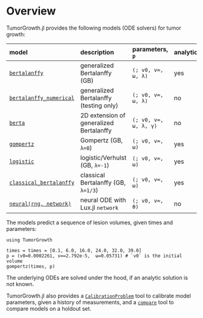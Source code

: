 # Overview

TumorGrowth.jl provides the following models (ODE solvers) for tumor growth:

| model                           | description                             | parameters, `p`       | analytic? | ODE                                   |
|:--------------------------------|:----------------------------------------|:----------------------|:----------|:--------------------------------------|
| [`bertalanffy`](@ref)           | generalized Bertalanffy (GB)            | `(; v0, v∞, ω, λ)`    | yes       | [`TumorGrowth.bertalanffy_ode`](@ref) |
| [`bertalanffy_numerical`](@ref) | generalized Bertalanffy (testing only)  | `(; v0, v∞, ω, λ)`    | no        | [`TumorGrowth.bertalanffy_ode`](@ref) |
| [`berta`](@ref)                 | 2D extension of generalized Bertalanffy | `(; v0, v∞, ω, λ, γ)` | no        | [`TumorGrowth.berta_ode!`](@ref)      |
| [`gompertz`](@ref)              | Gompertz (GB, `λ=0`)                    | `(; v0, v∞, ω)`       | yes       | [`TumorGrowth.bertalanffy_ode`](@ref) |
| [`logistic`](@ref)              | logistic/Verhulst (GB, `λ=-1`)          | `(; v0, v∞, ω)`       | yes       | [`TumorGrowth.bertalanffy_ode`](@ref) |
| [`classical_bertalanffy`](@ref) | classical Bertalanffy (GB, `λ=1/3`)     | `(; v0, v∞, ω)`       | yes       | [`TumorGrowth.bertalanffy_ode`](@ref) |
| [`neural(rng, network)`](@ref)  | neural ODE with Lux.jl `network`        | `(; v0, v∞, θ)`       | no        | [`TumorGrowth.nerual_ode`](@ref) |

The models predict a sequence of lesion volumes, given times and parameters:

```@example overview
using TumorGrowth

times = times = [0.1, 6.0, 16.0, 24.0, 32.0, 39.0]
p = (v0=0.0002261, v∞=2.792e-5,  ω=0.05731) # `v0` is the initial volume
gompertz(times, p)
```

The underlying ODEs are solved under the hood, if an analytic solution is not known.

TumorGrowth.jl also provides a [`CalibrationProblem`](@ref) tool to calibrate model
parameters, given a history of measurements, and a [`compare`](@ref) tool to compare models
on a holdout set.
